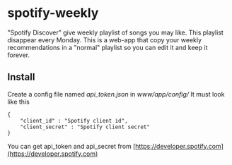 # spotify-weekly
"Spotify Discover" give weekly playlist of songs you may like. This playlist disappear every Monday. This is a web-app that copy your weekly recommendations in a "normal" playlist so you can edit it and keep it forever.

## Install
Create a config file named *api_token.json* in *www/app/config/*
It must look like this
```
{
    "client_id" : "Spotify client id",
    "client_secret" : "Spotify client secret"
}
```
You can get api_token and api_secret from [https://developer.spotify.com](https://developer.spotify.com)
